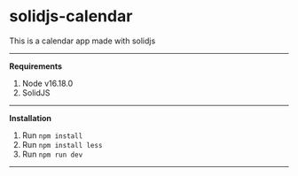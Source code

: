 # solidjs-calendar

This is a calendar app made with solidjs

---

<b>Requirements</b>

1. Node v16.18.0
2. SolidJS

---

<b>Installation</b>

1. Run `npm install`
2. Run `npm install less`
3. Run `npm run dev`

---
